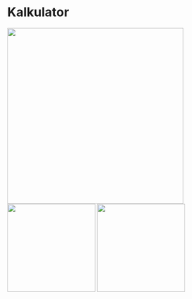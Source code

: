 # Kalkulator

<img src="https://github.com/Jey0204/Kalkulator/assets/130754053/5aa72c56-5f2a-4571-b96c-c57b59683e44" width="400"/>
<img src="https://github.com/Jey0204/Kalkulator/assets/130754053/7b117e07-a19a-459b-9ce4-bf341bd04cec" width="200"/>
<img src="https://github.com/Jey0204/Kalkulator/assets/130754053/aa0e3a3f-817b-4054-b804-1f58650d5269" width="200"/>

